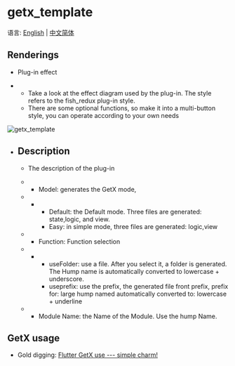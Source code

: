 # getx_template

语言: [English](https://github.com/CNAD666/getx_template/blob/main/README.md) | [中文简体](https://github.com/CNAD666/getx_template/blob/main/docs/README-ZH.md)

## Renderings

- Plug-in effect

- - Take a look at the effect diagram used by the plug-in. The style refers to the fish_redux plug-in style.
  - There are some optional functions, so make it into a multi-button style, you can operate according to your own needs

![getx_template](https://cdn.jsdelivr.net/gh/CNAD666/MyData/pic/flutter/blog/getx_plugin_show.gif)

- ## Description

  - The description of the plug-in

  - - Model: generates the GetX mode,

  - - - Default: the Default mode. Three files are generated: state,logic, and view.
      - Easy: in simple mode, three files are generated: logic,view

  - - Function: Function selection

  - - - useFolder: use a file. After you select it, a folder is generated. The Hump name is automatically converted to lowercase + underscore.
      - useprefix: use the prefix, the generated file front prefix, prefix for: large hump named automatically converted to: lowercase + underline

  - - Module Name: the Name of the Module. Use the hump Name.

## GetX usage

- Gold digging:  [Flutter GetX use --- simple charm!](https://juejin.cn/post/6924104248275763208)